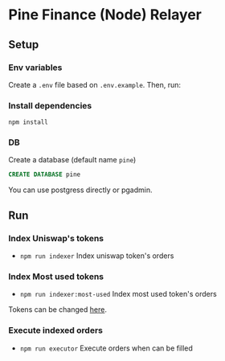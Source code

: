 # Pine Finance (Node) Relayer

## Setup

### Env variables

Create a `.env` file based on `.env.example`. Then, run:

### Install dependencies

```
npm install
```

### DB

Create a database (default name `pine`)

```sql
CREATE DATABASE pine
```

You can use postgress directly or pgadmin.

## Run

### Index Uniswap's tokens

- `npm run indexer` Index uniswap token's orders

### Index Most used tokens

- `npm run indexer:most-used` Index most used token's orders

Tokens can be changed [here](https://github.com/pine-finance/relayer-node/blob/master/src/utils/tokens.ts).

### Execute indexed orders

- `npm run executor` Execute orders when can be filled

